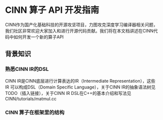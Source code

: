 # CINN 算子 API 开发指南

CINN作为国产化基础科技的开源攻坚项目，力图攻克深度学习编译器相关问题，我们社区非常欢迎大家加入和进行开源代码贡献。我们将在本文档讲述在CINN代码中如何开发一个新的算子API

## 背景知识

### 熟悉CINN IR的DSL
CINN IR是CINN底层进行计算表达的IR（Intermediate Representation），这些 IR 可以构成DSL（Domain Specific Language），关于CINN IR的抽象语法树见TODO（插入链接），关于CINN IR DSL在C++的基本介绍和写法见CINN/tutorials/matmul.cc

### CINN 算子在框架里的结构
